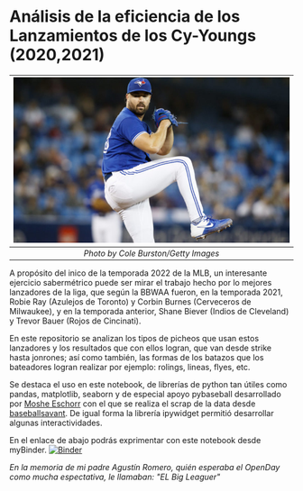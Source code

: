 # Análisis de la eficiencia de los Lanzamientos de los Cy-Youngs (2020,2021)

| ![Robie.jpg](Robie.jpg) | 
|:--:| 
| *Photo by Cole Burston/Getty Images* |

A propósito del inico de la temporada 2022 de la MLB, un interesante ejercicio sabermétrico puede ser mirar el trabajo hecho por lo mejores lanzadores de la liga, que según la BBWAA fueron, en la temporada 2021, Robie Ray (Azulejos de Toronto) y Corbin Burnes (Cerveceros de Milwaukee), y en la temporada anterior, Shane Biever (Indios de Cleveland) y Trevor Bauer (Rojos de Cincinati). 

En este repositorio se analizan los tipos de picheos que usan estos lanzadores y los resultados que con ellos logran, que van desde strike hasta jonrones; así como también, las formas de los batazos que los bateadores logran realizar por ejemplo: rolings, lineas, flyes, etc. 

Se destaca el uso en este notebook, de librerías de python tan útiles como pandas, matplotlib, seaborn y de especial apoyo pybaseball desarrollado por [Moshe Eschorr](https://github.com/schorrm) con el que se realiza el scrap de la data desde [baseballsavant](https://baseballsavant.mlb.com/statcast_search). De igual forma la librería ipywidget permitió desarrollar algunas interactividades. 

En el enlace de abajo podrás exprimentar con este notebook desde myBinder.
[![Binder](https://mybinder.org/badge_logo.svg)](https://mybinder.org/v2/gh/justinRH/BeisbolLanzamientos/brach?labpath=PitchAnalysis.ipynb)

*En la memoria de mi padre Agustín Romero, quién esperaba el OpenDay como mucha espectativa, le llamaban: "EL Big Leaguer"*

